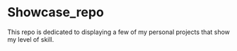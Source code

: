 # Showcase_repo
This repo is dedicated to displaying a few of my personal projects that show my level of skill.
